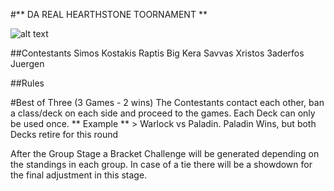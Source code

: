 #** DA REAL HEARTHSTONE TOORNAMENT **

![alt text](http://misc/loco.png)

##Contestants
Simos
Kostakis
Raptis
Big Kera
Savvas
Xristos
3aderfos
Juergen

##Rules

#Best of Three (3 Games - 2 wins)
The Contestants contact each other, ban a class/deck on each side and proceed to
the games. Each Deck can only be used once.
** Example ** > Warlock vs Paladin. Paladin Wins, but both Decks retire for this round

After the Group Stage a Bracket Challenge will be generated depending on the standings
in each group. In case of a tie there will be a showdown for the final adjustment
in this stage.
